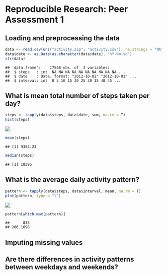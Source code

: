 # Reproducible Research: Peer Assessment 1


## Loading and preprocessing the data

```r
data <- read.csv(unz("activity.zip", "activity.csv"), na.strings = "NA")
data$date <- as.Date(as.character(data$date), "%Y-%m-%d")
str(data)
```

```
## 'data.frame':	17568 obs. of  3 variables:
##  $ steps   : int  NA NA NA NA NA NA NA NA NA NA ...
##  $ date    : Date, format: "2012-10-01" "2012-10-01" ...
##  $ interval: int  0 5 10 15 20 25 30 35 40 45 ...
```


## What is mean total number of steps taken per day?

```r
steps <- tapply(data$steps, data$date, sum, na.rm = T)
hist(steps)
```

![](PA1_template_files/figure-html/unnamed-chunk-2-1.png) 

```r
mean(steps)
```

```
## [1] 9354.23
```

```r
median(steps)
```

```
## [1] 10395
```


## What is the average daily activity pattern?

```r
pattern <- tapply(data$steps, data$interval, mean, na.rm = T)
plot(pattern, type = "l")
```

![](PA1_template_files/figure-html/unnamed-chunk-3-1.png) 

```r
pattern[which.max(pattern)]
```

```
##      835 
## 206.1698
```


## Imputing missing values



## Are there differences in activity patterns between weekdays and weekends?
